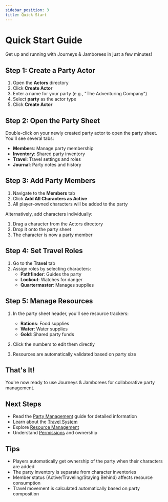 ```yaml
---
sidebar_position: 3
title: Quick Start
---
```


# Quick Start Guide

Get up and running with Journeys & Jamborees in just a few minutes!

## Step 1: Create a Party Actor

1. Open the **Actors** directory
2. Click **Create Actor**
3. Enter a name for your party (e.g., "The Adventuring Company")
4. Select **party** as the actor type
5. Click **Create Actor**

## Step 2: Open the Party Sheet

Double-click on your newly created party actor to open the party sheet. You'll see several tabs:

- **Members**: Manage party membership
- **Inventory**: Shared party inventory
- **Travel**: Travel settings and roles
- **Journal**: Party notes and history

## Step 3: Add Party Members

1. Navigate to the **Members** tab
2. Click **Add All Characters as Active**
3. All player-owned characters will be added to the party

Alternatively, add characters individually:
1. Drag a character from the Actors directory
2. Drop it onto the party sheet
3. The character is now a party member

## Step 4: Set Travel Roles

1. Go to the **Travel** tab
2. Assign roles by selecting characters:
   - **Pathfinder**: Guides the party
   - **Lookout**: Watches for danger
   - **Quartermaster**: Manages supplies

## Step 5: Manage Resources

1. In the party sheet header, you'll see resource trackers:
   - **Rations**: Food supplies
   - **Water**: Water supplies
   - **Gold**: Shared party funds

2. Click the numbers to edit them directly
3. Resources are automatically validated based on party size

## That's It!

You're now ready to use Journeys & Jamborees for collaborative party management. 

## Next Steps

- Read the [Party Management](party-management) guide for detailed information
- Learn about the [Travel System](travel-system)
- Explore [Resource Management](resources)
- Understand [Permissions](permissions) and ownership

## Tips

- Players automatically get ownership of the party when their characters are added
- The party inventory is separate from character inventories
- Member status (Active/Traveling/Staying Behind) affects resource consumption
- Travel movement is calculated automatically based on party composition